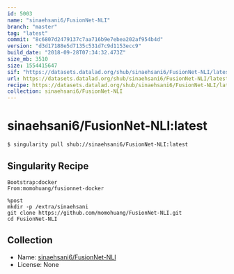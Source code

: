 ```yaml
---
id: 5003
name: "sinaehsani6/FusionNet-NLI"
branch: "master"
tag: "latest"
commit: "8c6807d2479137c7aa716b9e7ebea202af954b4d"
version: "d3d17188e5d7135c531d7c9d1153ecc9"
build_date: "2018-09-28T07:34:32.473Z"
size_mb: 3510
size: 1554415647
sif: "https://datasets.datalad.org/shub/sinaehsani6/FusionNet-NLI/latest/2018-09-28-8c6807d2-d3d17188/d3d17188e5d7135c531d7c9d1153ecc9.simg"
url: https://datasets.datalad.org/shub/sinaehsani6/FusionNet-NLI/latest/2018-09-28-8c6807d2-d3d17188/
recipe: https://datasets.datalad.org/shub/sinaehsani6/FusionNet-NLI/latest/2018-09-28-8c6807d2-d3d17188/Singularity
collection: sinaehsani6/FusionNet-NLI
---
```


# sinaehsani6/FusionNet-NLI:latest

```bash
$ singularity pull shub://sinaehsani6/FusionNet-NLI:latest
```

## Singularity Recipe

```singularity
Bootstrap:docker  
From:momohuang/fusionnet-docker

%post
mkdir -p /extra/sinaehsani
git clone https://github.com/momohuang/FusionNet-NLI.git
cd FusionNet-NLI
```

## Collection

 - Name: [sinaehsani6/FusionNet-NLI](https://github.com/sinaehsani6/FusionNet-NLI)
 - License: None

